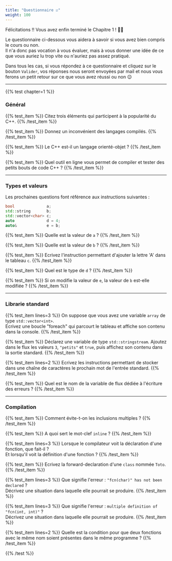 ```yaml
---
title: "Questionnaire ☑"
weight: 100
---
```


Félicitations !! Vous avez enfin terminé le Chapitre 1 ! 🥳🎉

Le questionnaire ci-dessous vous aidera à savoir si vous avez bien compris le cours ou non.  
Il n'a donc pas vocation à vous évaluer, mais à vous donner une idée de ce que vous auriez lu trop vite ou n'auriez pas assez pratiqué.

Dans tous les cas, si vous répondez à ce questionnaire et cliquez sur le bouton `Valider`, vos réponses nous seront envoyées par mail et nous vous ferons un petit retour sur ce que vous avez réussi ou non 😉

---

{{% test chapter=1 %}}

### Général

{{% test_item %}}
Citez trois éléments qui participent à la popularité du C++.
{{% /test_item %}}

{{% test_item %}}
Donnez un inconvénient des langages compilés.
{{% /test_item %}}

{{% test_item %}}
Le C++ est-il un langage orienté-objet ?
{{% /test_item %}}

{{% test_item %}}
Quel outil en ligne vous permet de compiler et tester des petits bouts de code C++ ?
{{% /test_item %}}

---

### Types et valeurs

Les prochaines questions font référence aux instructions suivantes : 
```cpp
bool              a;
std::string       b;
std::vector<char> c;
auto              d = 4;
auto&             e = b;
```

{{% test_item %}}
Quelle est la valeur de `a` ?
{{% /test_item %}}

{{% test_item %}}
Quelle est la valeur de `b` ?
{{% /test_item %}}

{{% test_item %}}
Ecrivez l'instruction permettant d'ajouter la lettre 'A' dans le tableau `c`.
{{% /test_item %}}

{{% test_item %}}
Quel est le type de `d` ?
{{% /test_item %}}

{{% test_item %}}
Si on modifie la valeur de `e`, la valeur de `b` est-elle modifiée ?
{{% /test_item %}}

---

### Librarie standard

{{% test_item lines=3 %}}
On suppose que vous avez une variable `array` de type `std::vector<int>`.  
Ecrivez une boucle "foreach" qui parcourt le tableau et affiche son contenu dans la console.
{{% /test_item %}}

{{% test_item %}}
Déclarez une variable de type `std::stringstream`.
Ajoutez dans le flux les valeurs `3`, `"petits"` et `true`, puis affichez son contenu dans la sortie standard.
{{% /test_item %}}

{{% test_item lines=2 %}}
Ecrivez les instructions permettant de stocker dans une chaîne de caractères le prochain mot de l'entrée standard.
{{% /test_item %}}

{{% test_item %}}
Quel est le nom de la variable de flux dédiée à l'écriture des erreurs ?
{{% /test_item %}}

---

### Compilation

{{% test_item %}}
Comment évite-t-on les inclusions multiples ?
{{% /test_item %}}

{{% test_item %}}
A quoi sert le mot-clef `inline` ?
{{% /test_item %}}

{{% test_item lines=3 %}}
Lorsque le compilateur voit la déclaration d'une fonction, que fait-il ?  
Et lorsqu'il voit la définition d'une fonction ?
{{% /test_item %}}

{{% test_item %}}
Ecrivez la forward-declaration d'une `class` nommée `Toto`.
{{% /test_item %}}

{{% test_item lines=3 %}}
Que signifie l'erreur : `"fcn(char)" has not been declared` ?  
Décrivez une situation dans laquelle elle pourrait se produire.
{{% /test_item %}}

{{% test_item lines=3 %}}
Que signifie l'erreur : `multiple definition of "fcn(int, int)"` ?  
Décrivez une situation dans laquelle elle pourrait se produire.
{{% /test_item %}}

{{% test_item lines=2 %}}
Quelle est la condition pour que deux fonctions avec le même nom soient présentes dans le même programme ?
{{% /test_item %}}

{{% /test %}}
